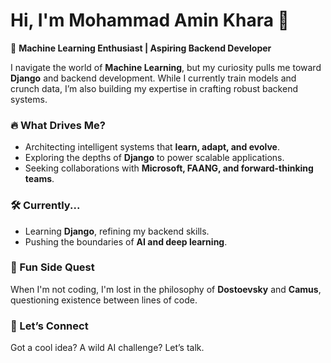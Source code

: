 # Hi, I'm Mohammad Amin Khara 👋  

🚀 **Machine Learning Enthusiast | Aspiring Backend Developer**  

I navigate the world of **Machine Learning**, but my curiosity pulls me toward **Django** and backend development. While I currently train models and crunch data, I’m also building my expertise in crafting robust backend systems.  

### 🔥 What Drives Me?  
- Architecting intelligent systems that **learn, adapt, and evolve**.  
- Exploring the depths of **Django** to power scalable applications.  
- Seeking collaborations with **Microsoft, FAANG, and forward-thinking teams**.  

### 🛠️ Currently...  
- Learning **Django**, refining my backend skills.  
- Pushing the boundaries of **AI and deep learning**.  

### 📖 Fun Side Quest  
When I'm not coding, I'm lost in the philosophy of **Dostoevsky** and **Camus**, questioning existence between lines of code.  

### 🔗 Let’s Connect  
Got a cool idea? A wild AI challenge? Let’s talk.  

